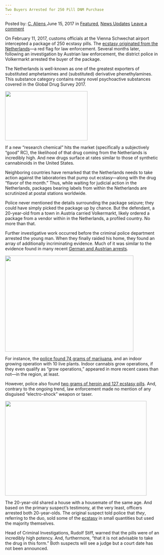 ```yaml
---
Two Buyers Arrested for 250 Pill DNM Purchase
---
```

<article class="post-listing post-20631 post type-post status-publish format-standard has-post-thumbnail hentry category-deepdot-news category-news-updates tag-4605 tag-arrested tag-buyers tag-dnm tag-pill tag-purchase">
    <div class="post-inner">
    <p class="post-meta">
    <span>Posted by: <a href="https://www.deepdotweb.com/author/caliens/" title="">C. Aliens </a></span>
    <span>June 15, 2017</span>
    <span>in <a href="https://www.deepdotweb.com/category/deepdot-news/" rel="category tag">Featured</a>, <a href="https://www.deepdotweb.com/category/news-updates/" rel="category tag">News Updates</a></span>
    <span><a href="https://www.deepdotweb.com/2017/06/15/two-buyers-arrested-250-pill-dnm-purchase/#respond">Leave a comment</a></span>
    </p>
    <div class="clear"></div>
    <div class="entry">
    <p>On February 11, 2017, customs officials at the Vienna Schwechat airport intercepted a package of 250 ecstasy pills. The <a href="http://www.regionews.at/newsdetail/Voelkermarkt_20_Jaehriger_bestellt_sich_im_Darknet_Drogen-148728">ecstasy originated from the Netherlands</a>—a red flag for law enforcement. Several months later, following an investigation by Austrian law enforcement, the district police in Volkermarkt arrested the buyer of the package.</p>
    <p>The Netherlands is well-known as one of the greatest exporters of substituted amphetamines and (substituted) derivative phenethylamines. This substance category contains many novel psychoactive substances covered in the Global Drug Survey 2017.</p>
    <p><img class="wp-image-20639 aligncenter" src="https://www.deepdotweb.com/wp-content/uploads/2017/06/word-image-82.jpeg" width="269" height="161" srcset="https://www.deepdotweb.com/wp-content/uploads/2017/06/word-image-82.jpeg 800w, https://www.deepdotweb.com/wp-content/uploads/2017/06/word-image-82-300x179.jpeg 300w" sizes="(max-width: 269px) 100vw, 269px" /></p>
    <p>If a new “research chemical” hits the market (specifically a subjectively “good” RC), the likelihood of that drug coming from the Netherlands is incredibly high. And new drugs surface at rates similar to those of synthetic cannabinoids in the United States.</p>
    <p>Neighboring countries have remarked that the Netherlands needs to take action against the laboratories that pump out ecstasy—along with the drug “flavor of the month.” Thus, while waiting for judicial action in the Netherlands, packages bearing labels from within the Netherlands are scrutinized at postal stations worldwide.</p>
    <p>Police never mentioned the details surrounding the package seizure; they could have simply picked the package up by chance. But the defendant, a 20-year-old from a town in Austria carried Volkermarkt, likely ordered a package from a vendor within in the Netherlands, a profiled country. No more than that.</p>
    <p>Further investigative work occurred before the criminal police department arrested the young man. When they finally raided his home, they found an array of additionally incriminating evidence. Much of it was similar to the evidence found in many recent <a href="https://www.deepdotweb.com/tag/Germany/">German and Austrian arrests</a>.</p>
    <p><img class="wp-image-20640 aligncenter" src="https://www.deepdotweb.com/wp-content/uploads/2017/06/word-image-83.jpeg" width="419" height="314" srcset="https://www.deepdotweb.com/wp-content/uploads/2017/06/word-image-83.jpeg 800w, https://www.deepdotweb.com/wp-content/uploads/2017/06/word-image-83-300x225.jpeg 300w" sizes="(max-width: 419px) 100vw, 419px" /></p>
    <p>For instance, the <a href="https://www.deepdotweb.com/2016/12/15/german-marijuana-grower-busted/">police found 74 grams of marijuana</a>, and an indoor growing operation with 10 live plants. Indoor cannabis grow operations, if they even qualify as “grow operations,” appeared in more recent cases than not—in the region, at least.</p>
    <p>However, police also found <a href="http://www.kleinezeitung.at/kaernten/5225825/Voelkermarkt_Drogen-kamen-per-Luftpost">two grams of heroin and 127 ecstasy pills</a>. And, contrary to the ongoing trend, law enforcement made no mention of any disguised “electro-shock” weapon or taser.</p>
    <p><img class="wp-image-20641 aligncenter" src="https://www.deepdotweb.com/wp-content/uploads/2017/06/word-image-84.jpeg" width="462" height="309" srcset="https://www.deepdotweb.com/wp-content/uploads/2017/06/word-image-84.jpeg 800w, https://www.deepdotweb.com/wp-content/uploads/2017/06/word-image-84-300x201.jpeg 300w, https://www.deepdotweb.com/wp-content/uploads/2017/06/word-image-84-290x195.jpeg 290w" sizes="(max-width: 462px) 100vw, 462px" /></p>
    <p>The 20-year-old shared a house with a housemate of the same age. And based on the primary suspect&#8217;s testimony, at the very least, officers arrested both 20-year-olds. The original suspect told police that <em>they</em>, referring to the duo, sold some of the <a href="https://www.deepdotweb.com/tag/mdma/">ecstasy</a> in small quantities but used the majority themselves.</p>
    <p>Head of Criminal Investigations, Rudolf Stiff, warned that the pills were of an incredibly high potency. And, furthermore, “that it is not advisable to take the drug in this form.” Both suspects will see a judge but a court date has not been announced.</p>
    </div>
    <span style="display:none"><a href="https://www.deepdotweb.com/tag/250/" rel="tag">250</a> <a href="https://www.deepdotweb.com/tag/arrested/" rel="tag">arrested</a> <a href="https://www.deepdotweb.com/tag/buyers/" rel="tag">buyers</a> <a href="https://www.deepdotweb.com/tag/dnm/" rel="tag">dnm</a> <a href="https://www.deepdotweb.com/tag/pill/" rel="tag">pill</a> <a href="https://www.deepdotweb.com/tag/purchase/" rel="tag">purchase</a></span> <span style="display:none" class="updated">2017-06-15</span>
    <div style="display:none" class="vcard author" itemprop="author" itemscope itemtype="http://schema.org/Person"><strong class="fn" itemprop="name"><a href="https://www.deepdotweb.com/author/caliens/" title="Posts by C. Aliens" rel="author">C. Aliens</a></strong></div>
    </div>
</article>

